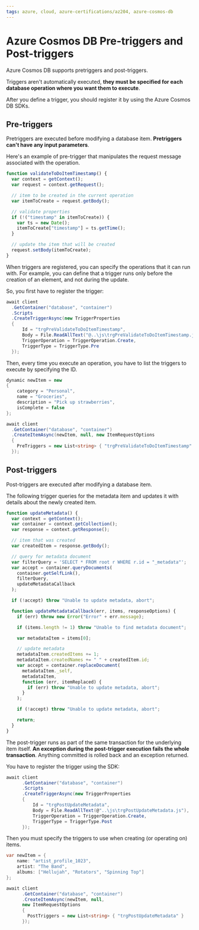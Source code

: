 ```yaml
---
tags: azure, cloud, azure-certifications/az204, azure-cosmos-db
---
```


# Azure Cosmos DB Pre-triggers and Post-triggers

Azure Cosmos DB supports pretriggers and post-triggers.

Triggers aren't automatically executed, **they must be specified for each database operation where you want them to execute**.

After you define a trigger, you should register it by using the Azure Cosmos DB SDKs.

## Pre-triggers

Pretriggers are executed before modifying a database item. **Pretriggers can't have any input parameters**.

Here's an example of pre-trigger that manipulates the request message associated with the operation.

```js
function validateToDoItemTimestamp() {
  var context = getContext();
  var request = context.getRequest();

  // item to be created in the current operation
  var itemToCreate = request.getBody();

  // validate properties
  if (!("timestamp" in itemToCreate)) {
    var ts = new Date();
    itemToCreate["timestamp"] = ts.getTime();
  }

  // update the item that will be created
  request.setBody(itemToCreate);
}
```

When triggers are registered, you can specify the operations that it can run with. For example, you can define that a trigger runs only before the creation of an element, and not during the update.

So, you first have to register the trigger:

```cs
await client
  .GetContainer("database", "container")
  .Scripts
  .CreateTriggerAsync(new TriggerProperties
  {
      Id = "trgPreValidateToDoItemTimestamp",
      Body = File.ReadAllText("@..\js\trgPreValidateToDoItemTimestamp.js"),
      TriggerOperation = TriggerOperation.Create,
      TriggerType = TriggerType.Pre
  });
```

Then, every time you execute an operation, you have to list the triggers to execute by specifying the ID.

```cs
dynamic newItem = new
{
    category = "Personal",
    name = "Groceries",
    description = "Pick up strawberries",
    isComplete = false
};

await client
  .GetContainer("database", "container")
  .CreateItemAsync(newItem, null, new ItemRequestOptions
  {
    PreTriggers = new List<string> { "trgPreValidateToDoItemTimestamp" }
  });
```

## Post-triggers

Post-triggers are executed after modifying a database item.

The following trigger queries for the metadata item and updates it with details about the newly created item.

```js
function updateMetadata() {
  var context = getContext();
  var container = context.getCollection();
  var response = context.getResponse();

  // item that was created
  var createdItem = response.getBody();

  // query for metadata document
  var filterQuery = 'SELECT * FROM root r WHERE r.id = "_metadata"';
  var accept = container.queryDocuments(
    container.getSelfLink(),
    filterQuery,
    updateMetadataCallback
  );

  if (!accept) throw "Unable to update metadata, abort";

  function updateMetadataCallback(err, items, responseOptions) {
    if (err) throw new Error("Error" + err.message);

    if (items.length != 1) throw "Unable to find metadata document";

    var metadataItem = items[0];

    // update metadata
    metadataItem.createdItems += 1;
    metadataItem.createdNames += " " + createdItem.id;
    var accept = container.replaceDocument(
      metadataItem._self,
      metadataItem,
      function (err, itemReplaced) {
        if (err) throw "Unable to update metadata, abort";
      }
    );

    if (!accept) throw "Unable to update metadata, abort";

    return;
  }
}
```

The post-trigger runs as part of the same transaction for the underlying item itself. **An exception during the post-trigger execution fails the whole transaction**. Anything committed is rolled back and an exception returned.

You have to register the trigger using the SDK:

```cs
await client
      .GetContainer("database", "container")
      .Scripts
      .CreateTriggerAsync(new TriggerProperties
      {
          Id = "trgPostUpdateMetadata",
          Body = File.ReadAllText(@"..\js\trgPostUpdateMetadata.js"),
          TriggerOperation = TriggerOperation.Create,
          TriggerType = TriggerType.Post
      });
```

Then you must specify the triggers to use when creating (or operating on) items.

```cs
var newItem = {
    name: "artist_profile_1023",
    artist: "The Band",
    albums: ["Hellujah", "Rotators", "Spinning Top"]
};

await client
      .GetContainer("database", "container")
      .CreateItemAsync(newItem, null,
      new ItemRequestOptions
      {
        PostTriggers = new List<string> { "trgPostUpdateMetadata" }
      });
```
